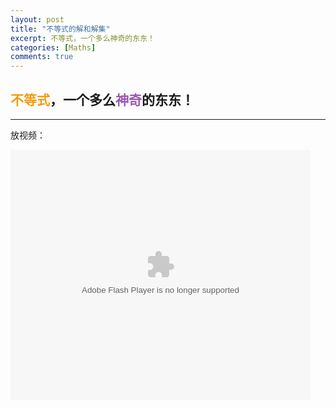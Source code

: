 ```yaml
---
layout: post
title: "不等式的解和解集"
excerpt: 不等式，一个多么神奇的东东！
categories: [Maths]
comments: true
---
```


## <font color="f39c12">不等式</font>，一个多么<font color="9b59b6">神奇</font>的东东！

---

放视频：

<embed src='http://player.youku.com/player.php/sid/XMTUwODQxNjc0MA==/v.swf' allowFullScreen='true' quality='high' width='480' height='400' align='middle' allowScriptAccess='always' type='application/x-shockwave-flash'></embed>
